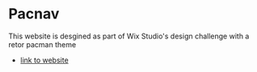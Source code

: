 # Pacnav

This website is desgined as part of Wix Studio's design challenge with a retor pacman theme 

- [link to website](https://zevoker.github.io/pacnav/) 
